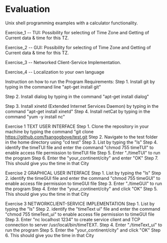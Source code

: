 Evaluation
====
Unix shell programming examples with a calculator functionality.

Exercise_1 -- TUI: Possibility for selecting of Time Zone and Getting of Current data & time for this TZ.

Exercise_2 -- GUI: Possibility for selecting of Time Zone and Getting of Current data & time for this TZ.

Exercise_3 -- Networked Client-Service Implementation.

Exercise_4 -- Localization to your own language

Instruction on how to run the Program
Requirements:
Step 1. Install git by typing in the command line "apt-get install git"

Step 2. Install dialog by typing in the command "apt-get install dialog"

Step 3. Install xinetd (Extended Internet Services Daemon) by typing in the command "apt-get install xinetd"
Step 4. Install netCat by typing in the command "yum -y install nc"

Exercise 1 TEXT USER INTERFACE
Step 1. Clone the repository in your machine by typing the command "git clone https://github.com/fsangogboye/test.git
Step 2. Navigate to the test folder in the home directory using "cd test"
Step 3. List by typing the "ls"
Step 4. identify the timeTUI file and enter the command "chmod 755 timeTUI" to enable access file permission to timeTUI file
Step 5. Enter "./timeTUI" to run the program
Step 6. Enter the "your_continent/city" and enter "OK"
Step 7. This should give you the time in that City

Exercise 2 GRAPHICAL USER INTERFACE
Step 1. List by typing the "ls"
Step 2. identify the timeGUI file and enter the command "chmod 755 timeGUI" to enable access file permission to timeGUI file
Step 3. Enter "./timeGUI" to run the program
Step 4. Enter the "your_continent/city" and click "OK"
Step 5. This should give you the time in that City

Exercise 3 NETWORKCLIENT-SERVICE IMPLEMENTATION
Step 1. List by typing the "ls"
Step 2. identify the "timeText ui" file and enter the command "chmod 755 timeText_ui" to enable access file permission to timeGUI file
Step 3. Enter "nc localhost 1234" to create service client and TCP connection to server /usr/local/bin/timeTEXT.
Step 4. Enter "./timeText_ui" to run the program
Step 5. Enter the "your_continent/city" and click "OK"
Step 6. This should give you the time in that City






